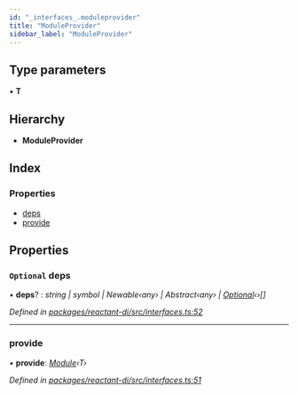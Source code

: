 ```yaml
---
id: "_interfaces_.moduleprovider"
title: "ModuleProvider"
sidebar_label: "ModuleProvider"
---
```


## Type parameters

▪ **T**

## Hierarchy

* **ModuleProvider**

## Index

### Properties

* [deps](_interfaces_.moduleprovider.md#optional-deps)
* [provide](_interfaces_.moduleprovider.md#provide)

## Properties

### `Optional` deps

• **deps**? : *string | symbol | Newable‹any› | Abstract‹any› | [Optional](../classes/_optional_.optional.md)‹›[]*

*Defined in [packages/reactant-di/src/interfaces.ts:52](https://github.com/unadlib/reactant/blob/fbc06fd/packages/reactant-di/src/interfaces.ts#L52)*

___

###  provide

• **provide**: *[Module](_interfaces_.module.md)‹T›*

*Defined in [packages/reactant-di/src/interfaces.ts:51](https://github.com/unadlib/reactant/blob/fbc06fd/packages/reactant-di/src/interfaces.ts#L51)*

